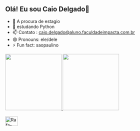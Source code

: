 ## Olá! Eu sou Caio Delgado👋

- 🔭 A procura de estagio
- 🌱 estudando Python
- 📫 Contato : caio.delgado@aluno.faculdadeimpacta.com.br
- 😄 Pronouns: ele/dele
- ⚡ Fun fact: saopaulino 

<div>
  <a href="https://github.com/CaDIxX">
  <img height="180em" src="https://github-redme-stats.vercel.app/api?username=CaDIxX&show_icons=true&theme=dracula&include_all_commits=true&count_private=true"/>
  <img height="180em" src="https://github-redme-stats.vercel.app/api/top-langs/?username=CaDIxX&layout=compact&langs_count=16&theme=dracula"/>
</div>
<div style="display: inline_block"><br>
  <img align="center" alt="Rafa-Python" height="30" width="40" src="https://cdn.jsdelivr.net/gh/devicons/devicon@latest/icons/python/python-original.svg" />
          
</div>

##
<div>
  <a href="https://www.instagram.com/lilc_di" target-"_blank"><img src-"https://img.shields.io/badge/-Instagram-%23E440SF?style-for-the-badge&logo-instagram&logoColor-white"target-"_blank"></a> 
</div>


